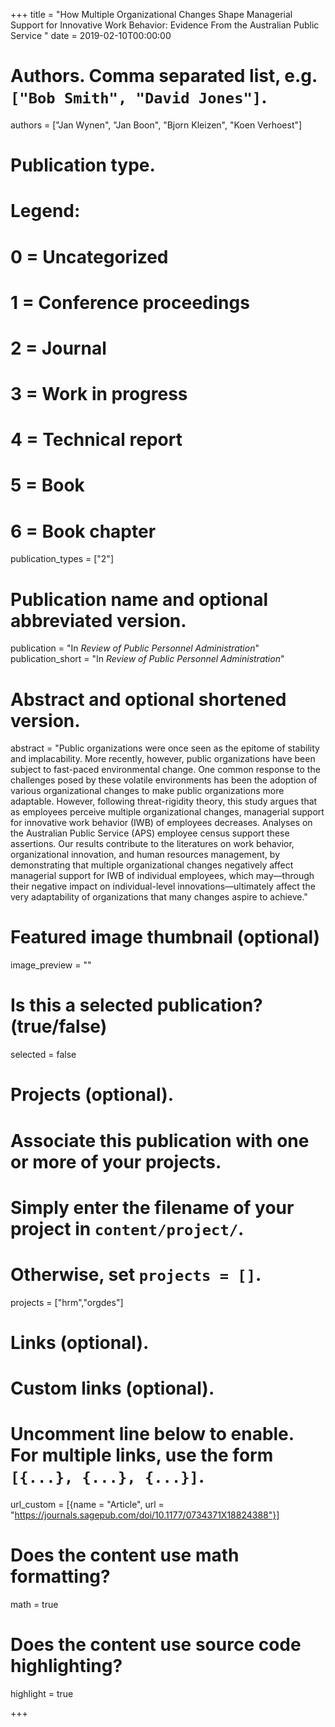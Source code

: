 +++
title = "How Multiple Organizational Changes Shape Managerial Support for Innovative Work Behavior: Evidence From the Australian Public Service "
date = 2019-02-10T00:00:00

# Authors. Comma separated list, e.g. `["Bob Smith", "David Jones"]`.
authors = ["Jan Wynen", "Jan Boon", "Bjorn Kleizen", "Koen Verhoest"]

# Publication type.
# Legend:
# 0 = Uncategorized
# 1 = Conference proceedings
# 2 = Journal
# 3 = Work in progress
# 4 = Technical report
# 5 = Book
# 6 = Book chapter
publication_types = ["2"]

# Publication name and optional abbreviated version.
publication = "In *Review of Public Personnel Administration*"
publication_short = "In *Review of Public Personnel Administration*"

# Abstract and optional shortened version.
abstract = "Public organizations were once seen as the epitome of stability and implacability. More recently, however, public organizations have been subject to fast-paced environmental change. One common response to the challenges posed by these volatile environments has been the adoption of various organizational changes to make public organizations more adaptable. However, following threat-rigidity theory, this study argues that as employees perceive multiple organizational changes, managerial support for innovative work behavior (IWB) of employees decreases. Analyses on the Australian Public Service (APS) employee census support these assertions. Our results contribute to the literatures on work behavior, organizational innovation, and human resources management, by demonstrating that multiple organizational changes negatively affect managerial support for IWB of individual employees, which may—through their negative impact on individual-level innovations—ultimately affect the very adaptability of organizations that many changes aspire to achieve."

# Featured image thumbnail (optional)
image_preview = ""

# Is this a selected publication? (true/false)
selected = false

# Projects (optional).
#   Associate this publication with one or more of your projects.
#   Simply enter the filename of your project in `content/project/`.
#   Otherwise, set `projects = []`.
projects = ["hrm","orgdes"]

# Links (optional).


# Custom links (optional).
#   Uncomment line below to enable. For multiple links, use the form `[{...}, {...}, {...}]`.
url_custom = [{name = "Article", url = "https://journals.sagepub.com/doi/10.1177/0734371X18824388"}]

# Does the content use math formatting?
math = true

# Does the content use source code highlighting?
highlight = true


+++